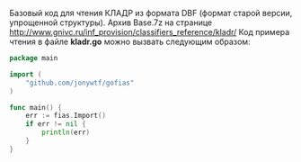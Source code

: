 Базовый код для чтения КЛАДР из формата DBF (формат старой версии, упрощенной структуры).
Архив Base.7z на странице http://www.gnivc.ru/inf_provision/classifiers_reference/kladr/
Код примера чтения в файле __kladr.go__ можно вызвать следующим образом:
```Go
package main

import (
    "github.com/jonywtf/gofias"
)

func main() {
    err := fias.Import()
    if err != nil {
        println(err)
    }
}

```
